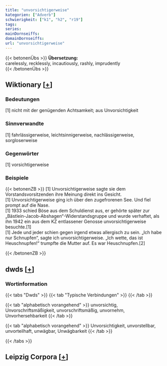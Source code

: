 ```yaml
---
title: "unvorsichtigerweise"
kategorien: ["Adverb"]
schwierigkeit: ["k1", "h2", "r19"]
tags:
series:
mainDornseiffs:
domainDornseiffs:
url: "unvorsichtigerweise"
---
```


{{< betonenÜbs >}}
**Übersetzung:**  
carelessly, recklessly, incautiously, rashly, imprudently  
{{< /betonenÜbs >}}

## Wiktionary [[+](https://de.wiktionary.org/wiki/unvorsichtigerweise)]

### Bedeutungen
[1] nicht mit der genügenden Achtsamkeit; aus Unvorsichtigkeit  

### Sinnverwandte
[1] fahrlässigerweise, leichtsinnigerweise, nachlässigerweise, sorgloserweise  

### Gegenwörter
[1] vorsichtigerweise  

### Beispiele
{{< betonenZB >}}
[1] Unvorsichtigerweise sagte sie dem Vorstandsvorsitzenden ihre Meinung direkt ins Gesicht.  
[1] Unvorsichtigerweise ging ich über den zugefrorenen See. Und fiel prompt auf die Nase.  
[1] 1933 schied Böse aus dem Schuldienst aus, er gehörte später zur „Bästlein-Jacob-Abshagen“-Widerstandsgruppe und wurde verhaftet, als ihn 1942 ein aus dem KZ entlassener Genosse unvorsichtigerweise besuchte.[1]  
[1] Jede und jeder schien gegen irgend etwas allergisch zu sein. „Ich habe nur Schnupfen“, sagte ich unvorsichtigerweise. „Ich wette, das ist Heuschnupfen!“ trumpfte die Mutter auf. Es war Heuschnupfen.[2]  

{{< /betonenZB >}}


## dwds [[+](https://www.dwds.de/wb/unvorsichtigerweise)]

### Wortinformation
{{< tabs "Dwds" >}}
{{< tab "Typische Verbindungen" >}}
{{< /tab >}}

{{< tab "alphabetisch vorangehend" >}}
unvorsichtig, Unvorschriftsmäßigkeit, unvorschriftsmäßig, unvornehm, Unvorhersehbarkeit
{{< /tab >}}

{{< tab "alphabetisch vorangehend" >}}
Unvorsichtigkeit, unvorstellbar, unvorteilhaft, unwägbar, Unwägbarkeit
{{< /tab >}}

{{< /tabs >}}

## Leipzig Corpora [[+](https://corpora.uni-leipzig.de/en/res?word=unvorsichtigerweise&corpusId=deu_newscrawl-public_2018)]

